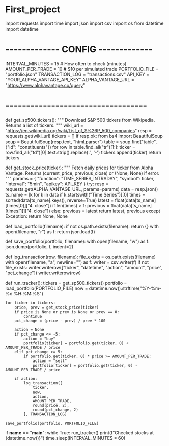 # First_project
import requests
import time
import json
import csv
import os
from datetime import datetime

# ------------- CONFIG -------------
INTERVAL_MINUTES = 15  # How often to check (minutes)
AMOUNT_PER_TRADE = 10  # $10 per simulated trade
PORTFOLIO_FILE = "portfolio.json"
TRANSACTION_LOG = "transactions.csv"
API_KEY = "YOUR_ALPHA_VANTAGE_API_KEY"
ALPHA_VANTAGE_URL = "https://www.alphavantage.co/query"
# ----------------------------------

def get_sp500_tickers():
    """
    Download S&P 500 tickers from Wikipedia.
    Returns a list of tickers.
    """
    wiki_url = "https://en.wikipedia.org/wiki/List_of_S%26P_500_companies"
    resp = requests.get(wiki_url)
    tickers = []
    if resp.ok:
        from bs4 import BeautifulSoup
        soup = BeautifulSoup(resp.text, "html.parser")
        table = soup.find("table", {"id": "constituents"})
        for row in table.find_all("tr")[1:]:
            ticker = row.find_all("td")[0].text.strip().replace('.', '-')
            tickers.append(ticker)
    return tickers

def get_stock_price(ticker):
    """
    Fetch daily prices for ticker from Alpha Vantage.
    Returns (current_price, previous_close) or (None, None) if error.
    """
    params = {
        "function": "TIME_SERIES_INTRADAY",
        "symbol": ticker,
        "interval": "5min",
        "apikey": API_KEY
    }
    try:
        resp = requests.get(ALPHA_VANTAGE_URL, params=params)
        data = resp.json()
        ts_name = [k for k in data if k.startswith("Time Series")][0]
        times = sorted(data[ts_name].keys(), reverse=True)
        latest = float(data[ts_name][times[0]]["4. close"])
        if len(times) > 1:
            previous = float(data[ts_name][times[1]]["4. close"])
        else:
            previous = latest
        return latest, previous
    except Exception:
        return None, None

def load_portfolio(filename):
    if not os.path.exists(filename):
        return {}
    with open(filename, "r") as f:
        return json.load(f)

def save_portfolio(portfolio, filename):
    with open(filename, "w") as f:
        json.dump(portfolio, f, indent=2)

def log_transaction(row, filename):
    file_exists = os.path.exists(filename)
    with open(filename, "a", newline="") as f:
        writer = csv.writer(f)
        if not file_exists:
            writer.writerow(["ticker", "datetime", "action", "amount", "price", "pct_change"])
        writer.writerow(row)

def run_tracker():
    tickers = get_sp500_tickers()
    portfolio = load_portfolio(PORTFOLIO_FILE)
    now = datetime.now().strftime("%Y-%m-%d %H:%M:%S")

    for ticker in tickers:
        price, prev = get_stock_price(ticker)
        if price is None or prev is None or prev == 0:
            continue
        pct_change = (price - prev) / prev * 100

        action = None
        if pct_change <= -5:
            action = "buy"
            portfolio[ticker] = portfolio.get(ticker, 0) + AMOUNT_PER_TRADE / price
        elif pct_change >= 5:
            if portfolio.get(ticker, 0) * price >= AMOUNT_PER_TRADE:
                action = "sell"
                portfolio[ticker] = portfolio.get(ticker, 0) - AMOUNT_PER_TRADE / price

        if action:
            log_transaction([
                ticker,
                now,
                action,
                AMOUNT_PER_TRADE,
                round(price, 2),
                round(pct_change, 2)
            ], TRANSACTION_LOG)

    save_portfolio(portfolio, PORTFOLIO_FILE)

if __name__ == "__main__":
    while True:
        run_tracker()
        print(f"Checked stocks at {datetime.now()}")
        time.sleep(INTERVAL_MINUTES * 60)
